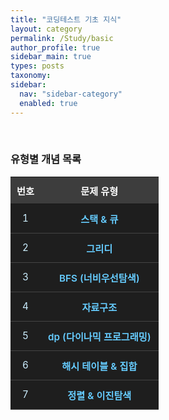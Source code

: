 ```yaml
---
title: "코딩테스트 기초 지식" 
layout: category
permalink: /Study/basic
author_profile: true
sidebar_main: true
types: posts
taxonomy:
sidebar:
  nav: "sidebar-category"
  enabled: true
---
```



<br/>

###  유형별 개념 목록


<style>
.problem-table {
  width: 100%;
  border-collapse: collapse;
  margin: 1rem 0;
  font-size: 0.95rem;
  text-align: center;
}
.problem-table th {
  background-color: #3d3d3d;
  color: #ffffff;
  padding: 10px;
}
.problem-table td {
  background-color: #1e1e1e;
  color: #cceeff;
  padding: 12px;
  border-bottom: 1px solid #444444;
}
.problem-table tr:hover td {
  background-color: #2a2a2a;
  color: #ffffff;
  transition: 0.2s;
}
.problem-table a {
  color: #66ccff;
  font-weight: 600;
  text-decoration: none;
}
.problem-table a:hover {
  color: #00ffff;
  text-decoration: underline;
}
</style>

<table class="problem-table">
<thead>
<tr><th>번호</th><th>문제 유형</th></tr>
</thead>
<tbody>
  <tr>
    <td>1</td>
    <td><a href="/Study/basic/stack">스택 & 큐</a></td>
  </tr>
  <tr>
    <td>2</td>
    <td><a href="/Study/basic/greedy">그리디</a></td>
  </tr>
  <tr>
    <td>3</td>
    <td><a href="/Study/basic/bfs">BFS (너비우선탐색)</a></td>
  </tr>
  <tr>
    <td>4</td>
    <td><a href="/Study/basic/datastructure">자료구조</a></td>
  </tr>
  <tr>
    <td>5</td>
    <td><a href="/Study/basic/dp">dp (다이나믹 프로그래밍)</a></td>
  </tr>
  <tr>
    <td>6</td>
    <td><a href="/Study/basic/hash">해시 테이블 & 집합</a></td>
  </tr>
  <tr>
    <td>7</td>
    <td><a href="/Study/basic/sort">정렬 & 이진탐색</a></td>
  </tr>
</tbody>

</table>
